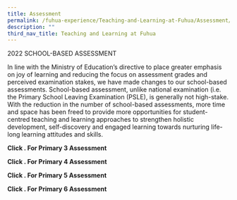 ```yaml
---
title: Assessment
permalink: /fuhua-experience/Teaching-and-Learning-at-Fuhua/Assessment/
description: ""
third_nav_title: Teaching and Learning at Fuhua
---
```

2022 SCHOOL-BASED ASSESSMENT

In line with the Ministry of Education’s directive to place greater emphasis on joy of learning and reducing the focus on assessment grades and perceived examination stakes, we have made changes to our school-based assessments. School-based assessment, unlike national examination (i.e. the Primary School Leaving Examination (PSLE), is generally not high-stake. With the reduction in the number of school-based assessments, more time and space has been freed to provide more opportunities for student-centred teaching and learning approaches to strengthen holistic development, self-discovery and engaged learning towards nurturing life-long learning attitudes and skills.

**Click . For Primary 3 Assessment**

**Click . For Primary 4 Assessment**

**Click . For Primary 5 Assessment**

**Click . For Primary 6 Assessment**